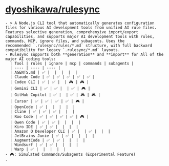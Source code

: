 # [dyoshikawa/rulesync](https://github.com/dyoshikawa/rulesync?tab=readme-ov-file#supported-tools-and-features)
	- > A Node.js CLI tool that automatically generates configuration files for various AI development tools from unified AI rule files. Features selective generation, comprehensive import/export capabilities, and supports major AI development tools with rules, commands, MCP, ignore files, and subagents. Uses the recommended `.rulesync/rules/*.md` structure, with full backward compatibility for legacy `.rulesync/*.md` layouts.
	- Rulesync supports both **generation** and **import** for All of the major AI coding tools:
	  | Tool | rules | ignore | mcp | commands | subagents |
	  | ---- | ---- | ---- |
	  | AGENTS.md | ✅ |  |  |  |  |
	  | Claude Code | ✅ | ✅ | ✅ | ✅ | ✅ |
	  | Codex CLI | ✅ | ✅ |  | 🎮 | 🎮 |
	  | Gemini CLI | ✅ | ✅ |  | ✅ | 🎮 |
	  | GitHub Copilot | ✅ |  | ✅ | 🎮 | 🎮 |
	  | Cursor | ✅ | ✅ | ✅ | ✅ | 🎮 |
	  | OpenCode | ✅ |  |  |  |  |
	  | Cline | ✅ | ✅ | ✅ |  |  |
	  | Roo Code | ✅ | ✅ | ✅ | ✅ | 🎮 |
	  | Qwen Code | ✅ | ✅ |  |  |  |
	  | Kiro IDE | ✅ | ✅ |  |  |  |
	  | Amazon Q Developer CLI | ✅ |  | ✅ |  |  |
	  | JetBrains Junie | ✅ | ✅ |  |  |  |
	  | AugmentCode | ✅ | ✅ |  |  |  |
	  | Windsurf | ✅ | ✅ |  |  |  |
	  | Warp | ✅ |  |  |  |  |
	- 🎮: Simulated Commands/Subagents (Experimental Feature)
	-